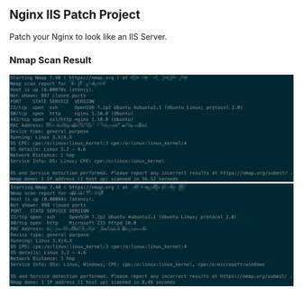## Nginx IIS Patch Project

Patch your Nginx to look like an IIS Server.


### Nmap Scan Result

![Nginx Scan](/img/Nginx.png)
![Nginx-IIS Scan](/img/Nginx-IIS.png)

